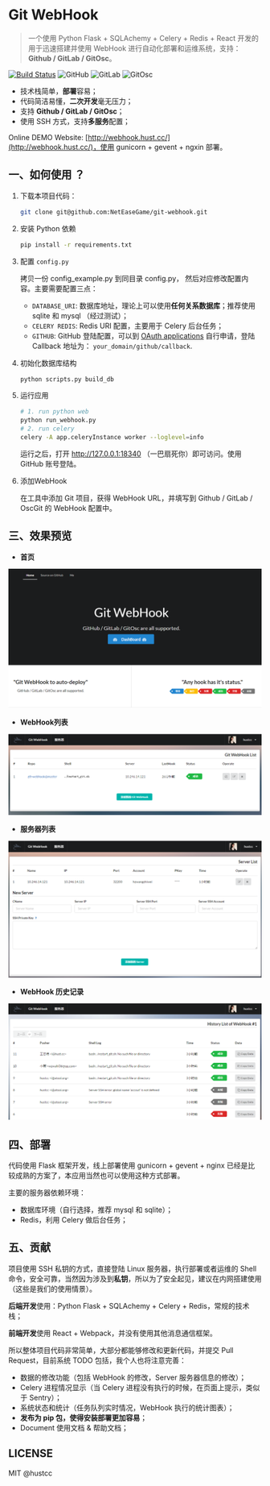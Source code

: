 # Git WebHook

> 一个使用 Python Flask + SQLAchemy + Celery + Redis + React 开发的用于迅速搭建并使用  WebHook 进行自动化部署和运维系统，支持：**Github / GitLab / GitOsc**。

[![Build Status](https://travis-ci.org/NetEaseGame/git-webhook.svg?branch=master)](https://travis-ci.org/NetEaseGame/git-webhook) ![GitHub](http://shields.hust.cc/Supported-GitHub-brightgreen.svg) ![GitLab](http://shields.hust.cc/Supported-GitLab-green.svg) ![GitOsc](http://shields.hust.cc/Supported-GitOsc-blue.svg)

 - 技术栈简单，**部署**容易；
 - 代码简洁易懂，**二次开发**毫无压力；
 - 支持 **Github / GitLab / GitOsc**；
 - 使用 SSH 方式，支持**多服务**配置；

Online DEMO Website: [http://webhook.hust.cc/](http://webhook.hust.cc/)，使用 gunicorn + gevent + ngxin 部署。


## 一、如何使用 ？

1. 下载本项目代码：

	```sh
	git clone git@github.com:NetEaseGame/git-webhook.git
	```

2. 安装 Python 依赖

	```sh
	pip install -r requirements.txt
	```

3. 配置 `config.py`

	拷贝一份 config_example.py 到同目录 config.py， 然后对应修改配置内容。主要需要配置三点：
	
	 - `DATABASE_URI`: 数据库地址，理论上可以使用**任何关系数据库**；推荐使用 sqlite 和 mysql （经过测试）；
	 - `CELERY REDIS`: Redis URI 配置，主要用于 Celery 后台任务；
	 - `GITHUB`: GitHub 登陆配置，可以到 [OAuth applications](https://github.com/settings/developers) 自行申请，登陆 Callback 地址为： `your_domain/github/callback`.

4. 初始化数据库结构
	
	```sh
	python scripts.py build_db
	```

5. 运行应用

	```sh
	# 1. run python web
	python run_webhook.py
	# 2. run celery
	celery -A app.celeryInstance worker --loglevel=info
	```
	
	运行之后，打开 http://127.0.0.1:18340 （一巴扇死你）即可访问。使用 GitHub 账号登陆。

6. 添加WebHook

	在工具中添加 Git 项目，获得 WebHook URL，并填写到 Github / GitLab / OscGit 的 WebHook 配置中。


## 三、效果预览

 - **首页**

![index.png](app/static/res/img/index.png)

 - **WebHook列表**

![webhook.png](app/static/res/img/webhook.png)

 - **服务器列表**

![server.png](app/static/res/img/server.png)

 - **WebHook 历史记录**

![history.png](app/static/res/img/history.png)


## 四、部署

代码使用 Flask 框架开发，线上部署使用 gunicorn + gevent + nginx 已经是比较成熟的方案了，本应用当然也可以使用这种方式部署。

主要的服务器依赖环境：

 - 数据库环境（自行选择，推荐 mysql 和 sqlite）；
 - Redis，利用 Celery 做后台任务；


## 五、贡献

项目使用 SSH 私钥的方式，直接登陆 Linux 服务器，执行部署或者运维的 Shell 命令，安全可靠，当然因为涉及到**私钥**，所以为了安全起见，建议在内网搭建使用（这些是我们的使用情景）。

**后端开发**使用：Python Flask + SQLAchemy + Celery + Redis，常规的技术栈；

**前端开发**使用 React + Webpack，并没有使用其他消息通信框架。

所以整体项目代码非常简单，大部分都能够修改和更新代码，并提交 Pull Request，目前系统 TODO 包括，我个人也将注意完善：

 - 数据的修改功能（包括 WebHook 的修改，Server 服务器信息的修改）；
 - Celery 进程情况显示（当 Celery 进程没有执行的时候，在页面上提示，类似于 Sentry）；
 - 系统状态和统计（任务队列实时情况，WebHook 执行的统计图表）；
 - **发布为 pip 包，使得安装部署更加容易**；
 - Document 使用文档 & 帮助文档；


## LICENSE

MIT @hustcc
